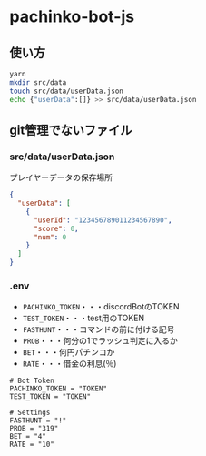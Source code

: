 # pachinko-bot-js

## 使い方

```sh
yarn
mkdir src/data
touch src/data/userData.json
echo {"userData":[]} >> src/data/userData.json
```

## git管理でないファイル

### src/data/userData.json

プレイヤーデータの保存場所

```json:src/data/userData.json
{
  "userData": [
    {
      "userId": "123456789011234567890",
      "score": 0,
      "num": 0
    }
  ]
}
```

### .env

* `PACHINKO_TOKEN`・・・discordBotのTOKEN
* `TEST_TOKEN`・・・test用のTOKEN
* `FASTHUNT`・・・コマンドの前に付ける記号
* `PROB`・・・何分の1でラッシュ判定に入るか
* `BET`・・・何円パチンコか
* `RATE`・・・借金の利息(％)

```
# Bot Token
PACHINKO_TOKEN = "TOKEN"
TEST_TOKEN = "TOKEN"

# Settings
FASTHUNT = "!"
PROB = "319"
BET = "4"
RATE = "10"
```
